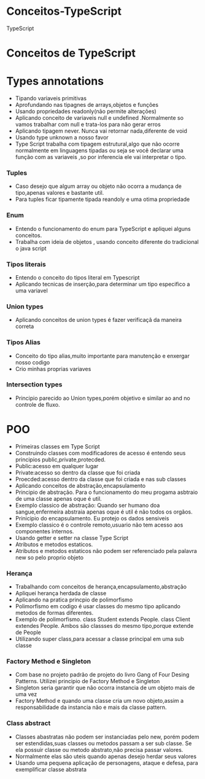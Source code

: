 # Conceitos-TypeScript
TypeScript
# Conceitos de TypeScript
# Types annotations
- Tipando variaveis primitivas
- Aprofundando nas tipagnes de arrays,objetos e funções
- Usando propriedades readonly(não permite alterações)
- Aplicando conceito de variaveis null e undefined .Normalmente so vamos trabalhar com null e trata-los para não gerar erros
- Aplicando tipagem never. Nunca vai retornar nada,diferente de void
- Usando type unknown  a nosso favor
- Type Script trabalha com tipagem estrutural,algo que não ocorre normalmente em linguagens tipadas ou seja
se você declarar uma função com as variaveis ,so por inferencia ele vai interpretar o tipo.

### Tuples
- Caso desejo que algum array ou objeto  não ocorra a mudança de tipo,apenas valores e bastante util.
- Para tuples ficar tipamente tipada reandoly e uma otima propriedade 

### Enum
- Entendo o funcionamento do enum para TypeScript e apliquei alguns conceitos.
- Trabalha com ideia de objetos , usando conceito diferente do tradicional o java script

### Tipos literais
- Entendo o conceito do tipos literal em Typescript
- Aplicando tecnicas de inserção,para determinar um tipo especifico a uma variavel

### Union types
- Aplicando conceitos de union types é fazer verificaçã da maneira correta

### Tipos Alias
- Conceito do tipo alias,muito importante para manutenção e enxergar nosso codigo
- Crio minhas proprias variaves

### Intersection types
- Principio parecido ao Union types,porém objetivo e similar ao and no controle de fluxo.

# POO
- Primeiras classes em Type Script
- Construindo classes com modificadores de acesso é entendo seus principios public,private,protecded.
- Public:acesso em qualquer lugar 
- Private:acesso so dentro da classe que foi criada
- Proecded:acesso dentro da classe que foi criada e nas sub classes
- Aplicando conceitos de abstração,encapsulamento
- Principio de abstração. Para o funcionamento do meu progama asbtraio de uma classe apenas oque é util.
- Exemplo classico de abstração: Quando ser humano doa sangue,enfermeira abstraia apenas oque é util é não todos os orgãos.
- Prinicipio do encapsulamento. Eu protejo os dados sensiveis
- Exemplo classico é o controle remoto,usuario não tem acesso aos componentes internos.
- Usando getter e setter na classe Type Script
- Atributos e metodos estaticos.
- Atributos e metodos estaticos não podem ser referenciado pela palavra new so pelo proprio objeto

### Herança
- Trabalhando com conceitos de herança,encapsulamento,abstração
- Apliquei herança herdada de classe
- Aplicando na pratica princpio de polimorfismo
- Polimorfismo em  codigo é usar classes do mesmo tipo aplicando metodos de formas diferentes. 
- Exemplo de polimorfismo. class Student extends People. class Client extendes People. Ambos são classses do mesmo tipo,porque extende de People
- Utilizando super class,para acessar a classe principal em uma sub classe


### Factory Method e Singleton
- Com base no projeto padrão de projeto do livro Gang of Four Desing Patterns. Utilizei principio de Factory Method e Singleton
- Singleton seria garantir que não ocorra instancia de um objeto mais de uma vez
- Factory Method e quando uma classe cria um novo objeto,assim a responsabilidade da instancia não e mais da classe pattern.

### Class abstract
- Classes abastratas não podem ser instanciadas pelo new, porém podem ser estendidas,suas classes ou metodos passam a ser sub classe. Se ela possuir
classe ou metodo abstrato,não precisa passar valores.
- Normalmente elas são uteis quando apenas desejo herdar seus valores
- Usando uma pequena aplicação de personagens, ataque e defesa, para exemplificar classe abstrata
